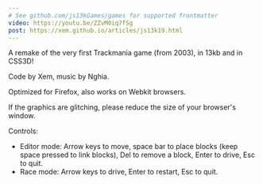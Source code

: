 ```yaml
---
# See github.com/js13kGames/games for supported frontmatter
video: https://youtu.be/ZZvM0iq7fSg
post: https://xem.github.io/articles/js13k19.html
---
```

A remake of the very first Trackmania game (from 2003), in 13kb and in CSS3D!

Code by Xem, music by Nghia.

Optimized for Firefox, also works on Webkit browsers.

If the graphics are glitching, please reduce the size of your browser's window.

Controls:
- Editor mode: Arrow keys to move, space bar to place blocks (keep space pressed to link blocks), Del to remove a block, Enter to drive, Esc to quit.
- Race mode: Arrow keys to drive, Enter to restart, Esc to quit.